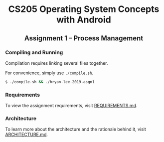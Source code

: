 <h1 align="center">
  CS205 Operating System Concepts with Android
</h1>
<h2 align="center">
  Assignment 1 – Process Management
</h2>

### Compiling and Running

Compilation requires linking several files together.

For convenience, simply use `./compile.sh`.

```bash
$ ./compile.sh && ./bryan.lee.2019.asgn1
```

### Requirements

To view the assignment requirements, visit [REQUIREMENTS.md](REQUIREMENTS.md).

### Architecture

To learn more about the architecture and the rationale behind it, visit [ARCHITECTURE.md](ARCHITECTURE.md).

